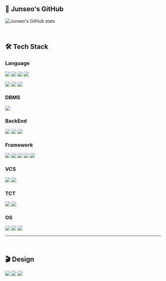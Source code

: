 ## 🫧 Junseo's GitHub



![Junseo's GitHub stats](https://github-readme-stats.vercel.app/api?username=JunseoKR&theme=graywhite&show_icons=true)

<!--
[![Top Langs](https://github-readme-stats.vercel.app/api/top-langs/?username=JunseoKR&layout=compact)](https://github.com/anuraghazra/github-readme-stats)
-->

<br>

## 🛠️ Tech Stack

### Language
<img src="https://img.shields.io/badge/C-A8B9CC?style=for-the-badge&logo=C&logoColor=white"> <img src="https://img.shields.io/badge/C++-00599C?style=for-the-badge&logo=cplusplus&logoColor=white"> <img src="https://img.shields.io/badge/Java-007396?style=for-the-badge&logo=Java&logoColor=white"> <img src="https://img.shields.io/badge/Python-3776AB?style=for-the-badge&logo=Python&logoColor=white">

<img src="https://img.shields.io/badge/HTML5-E34F26?style=for-the-badge&logo=HTML5&logoColor=white"> <img src="https://img.shields.io/badge/Css3-1572B6?style=for-the-badge&logo=Css3&logoColor=white"> <img src="https://img.shields.io/badge/JavaScript-F7DF1E?style=for-the-badge&logo=JavaScript&logoColor=white">

### DBMS
<img src="https://img.shields.io/badge/MySQL-4479A1?style=for-the-badge&logo=MySQL&logoColor=white">

### BackEnd
<img src="https://img.shields.io/badge/Linux-FCC624?style=for-the-badge&logo=Linux&logoColor=white"> <img src="https://img.shields.io/badge/AWS EC2-FF9900?style=for-the-badge&logo=Amazonec2&logoColor=white"> <img src="https://img.shields.io/badge/NGINX-009639?style=for-the-badge&logo=NGINX&logoColor=white">

### Framework
<img src="https://img.shields.io/badge/Django-092E20?style=for-the-badge&logo=Django&logoColor=white"> <img src="https://img.shields.io/badge/Flask-000000?style=for-the-badge&logo=Flask&logoColor=white"> <img src="https://img.shields.io/badge/PYQT5-41CD52?style=for-the-badge&logo=QT&logoColor=white"> <img src="https://img.shields.io/badge/Flutter-02569B?style=for-the-badge&logo=Flutter&logoColor=white"> <img src="https://img.shields.io/badge/Bootstrap-7952B3?style=for-the-badge&logo=Bootstrap&logoColor=white">

### VCS
<img src="https://img.shields.io/badge/Git-F05032?style=for-the-badge&logo=Git&logoColor=white"> <img src="https://img.shields.io/badge/GitHub-181717?style=for-the-badge&logo=GitHub&logoColor=white">

### TCT
<img src="https://img.shields.io/badge/Notion-000000?style=for-the-badge&logo=Notion&logoColor=white"> <img src="https://img.shields.io/badge/Slack-4A154B?style=for-the-badge&logo=Slack&logoColor=white">

### OS
<img src="https://img.shields.io/badge/Windows-0078D6?style=for-the-badge&logo=Windows&logoColor=white"> <img src="https://img.shields.io/badge/macOS-000000?style=for-the-badge&logo=macOS&logoColor=white"> <img src="https://img.shields.io/badge/Ubuntu-E95420?style=for-the-badge&logo=Ubuntu&logoColor=white">

* * *

<br>

## 🎬 Design
<img src="https://img.shields.io/badge/Premiere Pro-9999FF?style=for-the-badge&logo=AdobePremierePro&logoColor=white"> <img src="https://img.shields.io/badge/After Effect-9999FF?style=for-the-badge&logo=AdobeAfterEffects&logoColor=white"> <img src="https://img.shields.io/badge/Photoshop-31A8FF?style=for-the-badge&logo=AdobePhotoShop&logoColor=white">
